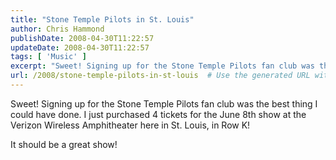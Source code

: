 ```yaml
---
title: "Stone Temple Pilots in St. Louis"
author: Chris Hammond
publishDate: 2008-04-30T11:22:57
updateDate: 2008-04-30T11:22:57
tags: [ 'Music' ]
excerpt: "Sweet! Signing up for the Stone Temple Pilots fan club was the best thing I could have done. I just purchased 4 tickets for the June 8th show at the Verizon Wireless Amphitheater here in St. Louis, in Row K!   It should be a great show! "
url: /2008/stone-temple-pilots-in-st-louis  # Use the generated URL with year
---
```

<p>Sweet! Signing up for the Stone Temple Pilots&#160;fan club was the best thing I could have done. I just purchased 4 tickets for the June 8th show at the Verizon Wireless Amphitheater here in St. Louis, in Row K!</p> <p>It should be a great show!</p>
